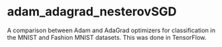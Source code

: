 # adam_adagrad_nesterovSGD
A comparison between Adam and AdaGrad optimizers for classification in the MNIST and Fashion MNIST datasets. This 
was done in TensorFlow.
